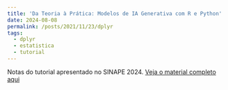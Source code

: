 ```yaml
---
title: 'Da Teoria à Prática: Modelos de IA Generativa com R e Python'
date: 2024-08-08
permalink: /posts/2021/11/23/dplyr
tags:
  - dplyr
  - estatistica
  - tutorial
---
```


Notas do tutorial apresentado no SINAPE 2024.
[Veja o material completo aqui](https://magnotairone.github.io/tutorial_sinape_2024/tutorial)